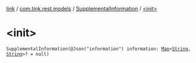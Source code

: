 [link](../../index.md) / [com.tink.rest.models](../index.md) / [SupplementalInformation](index.md) / [&lt;init&gt;](./-init-.md)

# &lt;init&gt;

`SupplementalInformation(@Json("information") information: `[`Map`](https://kotlinlang.org/api/latest/jvm/stdlib/kotlin.collections/-map/index.html)`<`[`String`](https://kotlinlang.org/api/latest/jvm/stdlib/kotlin/-string/index.html)`, `[`String`](https://kotlinlang.org/api/latest/jvm/stdlib/kotlin/-string/index.html)`>? = null)`